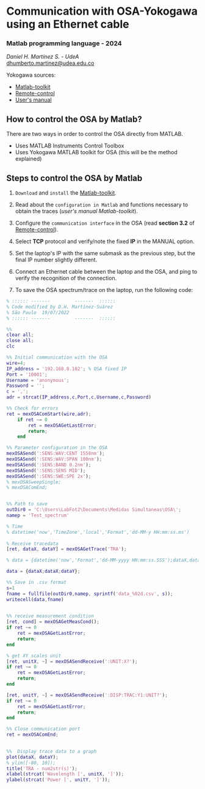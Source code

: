 # Communication with OSA-Yokogawa using an Ethernet cable

### Matlab programming language - 2024

*Daniel H. Martínez S. - UdeA* \
dhumberto.martinez@udea.edu.co

Yokogawa sources: 
* [Matlab-toolkit](https://tmi.yokogawa.com/solutions/products/oscilloscopes/oscilloscopes-application-software/matlab-wdf-access-toolbox/#Documents-Downloads____downloads_6 "Matlab-Toolkit Yokogawa")
* [Remote-control](https://cdn.tmi.yokogawa.com/1/6057/files/IMAQ6370C-17EN.pdf "Remote-control Yokogawa")
* [User's manual](https://cdn.tmi.yokogawa.com/1/6058/files/IMAQ6370D-01EN.pdf "User's manual Yokogawa")

##  How to control the OSA by Matlab?
There are two ways in order to control the OSA directly from MATLAB. 
* Uses MATLAB Instruments Control Toolbox 
* Uses Yokogawa MATLAB toolkit for OSA (this will be the method explained) 

## Steps to control the OSA by Matlab
1. `Download` and `install` the [Matlab-toolkit](https://tmi.yokogawa.com/solutions/products/oscilloscopes/oscilloscopes-application-software/matlab-wdf-access-toolbox/#Documents-Downloads____downloads_6 "Matlab-Toolkit Yokogawa"). 

2. Read about the `configuration in Matlab` and functions necessary to obtain the traces (*user's manual Matlab-toolkit*).

3. Configure the `communication interface` in the OSA (read **section 3.2** of [Remote-control](https://cdn.tmi.yokogawa.com/1/6057/files/IMAQ6370C-17EN.pdf "Remote-control Yokogawa")).

4. Select **TCP** protocol and verify/note the fixed **IP** in the MANUAL option.

5. Set the laptop's IP with the same submask as the previous step, but the final IP number slightly different.

6. Connect an Ethernet cable between the laptop and the OSA, and ping to verify the recognition of the connection.

7. To save the OSA spectrum/trace on the laptop, run the following code:

```matlab
% :::::: -------         -------  ::::::
% Code modified by D.H. Martínez-Suárez 
% São Paulo  19/07/2022
% :::::: -------         -------  ::::::

%% 
clear all;
close all;
clc

%% Initial communication with the OSA
wire=4;
IP_address = '192.168.0.102'; % OSA fixed IP
Port = '10001';
Username = 'anonymous';
Password = '';
c = ',';
adr = strcat(IP_address,c,Port,c,Username,c,Password)

%% Check for errors
ret = mexOSAComStart(wire,adr);
    if ret ~= 0
        ret = mexOSAGetLastError;
        return;
    end

%% Parameter configuration in the OSA
mexOSASend(':SENS:WAV:CENT 1558nm'); 
mexOSASend(':SENS:WAV:SPAN 100nm'); 
mexOSASend(':SENS:BAND 0.2nm'); 
mexOSASend(':SENS:SENS MID'); 
mexOSASend(':SENS:SWE:SPE 2x'); 
% mexOSASweepSingle; 
% mexOSAComEnd; 


%% Path to save
outDir0 = 'C:\Users\LabFot2\Documents\Medidas Simultaneas\OSA\';
namep = 'Test_spectrum' 

% Time
% datetime('now','TimeZone','local','Format','dd-MM-y HH:mm:ss.ms')
  
% Receive tracedata
[ret, dataX, dataY] = mexOSAGetTrace('TRA');

% data = {datetime('now','Format','dd-MM-yyyy HH:mm:ss.SSS');dataX,dataY}; %,'TimeZone','local'  

data = {dataX;dataX;dataY};

%% Save in .csv format  
s=1
fname = fullfile(outDir0,namep, sprintf('data_%02d.csv', s));
writecell(data,fname)
    

%% receive measurement condition
[ret, cond] = mexOSAGetMeasCond();
if ret ~= 0
    ret = mexOSAGetLastError;
    return;
end

% get XY scales unit
[ret, unitX, ~] = mexOSASendReceive(':UNIT:X?');
if ret ~= 0
    ret = mexOSAGetLastError;
    return;
end

[ret, unitY, ~] = mexOSASendReceive(':DISP:TRAC:Y1:UNIT?');
if ret ~= 0
    ret = mexOSAGetLastError;
    return;
end

%% Close communication port
ret = mexOSAComEnd;
 

%%  Display trace data to a graph
plot(dataX, dataY);
% ylim([-80, 10]);
title('TRA - num2str(s)');
xlabel(strcat('Wavelength [', unitX, ']'));
ylabel(strcat('Power [', unitY, ']'));

```






